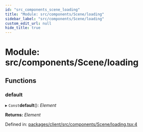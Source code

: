 ```yaml
---
id: "src_components_scene_loading"
title: "Module: src/components/Scene/loading"
sidebar_label: "src/components/Scene/loading"
custom_edit_url: null
hide_title: true
---
```


# Module: src/components/Scene/loading

## Functions

### default

▸ `Const`**default**(): *Element*

**Returns:** *Element*

Defined in: [packages/client/src/components/Scene/loading.tsx:4](https://github.com/xr3ngine/xr3ngine/blob/2d83606b6/packages/client/src/components/Scene/loading.tsx#L4)
